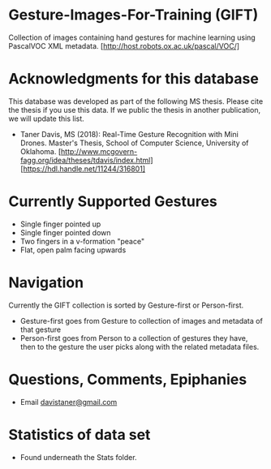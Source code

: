 # Gesture-Images-For-Training (GIFT)
Collection of images containing hand gestures for machine learning using PascalVOC XML metadata. [http://host.robots.ox.ac.uk/pascal/VOC/]

# Acknowledgments for this database
This database was developed as part of the following MS thesis.  Please cite the thesis if you use this data.  If we public the thesis in another publication, we will update this list.

* Taner Davis, MS (2018): Real-Time Gesture Recognition with Mini Drones. Master's Thesis, School of Computer Science, University of Oklahoma. [http://www.mcgovern-fagg.org/idea/theses/tdavis/index.html] [https://hdl.handle.net/11244/316801]

# Currently Supported Gestures
* Single finger pointed up
* Single finger pointed down
* Two fingers in a v-formation "peace"
* Flat, open palm facing upwards

# Navigation
Currently the GIFT collection is sorted by Gesture-first or Person-first.
* Gesture-first goes from Gesture to collection of images and metadata of that gesture
* Person-first goes from Person to a collection of gestures they have, then to the gesture the user picks along with the related metadata files.

# Questions, Comments, Epiphanies
* Email davistaner@gmail.com

# Statistics of data set
* Found underneath the Stats folder.
